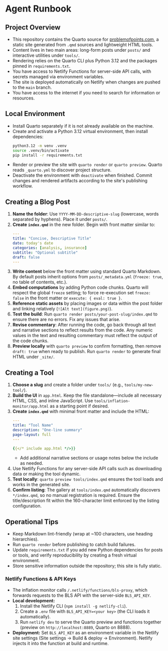 # Agent Runbook

## Project Overview
- This repository contains the Quarto source for [problemofpoints.com](https://www.problemofpoints.com), a static site generated from `.qmd` sources and lightweight HTML tools.
- Content lives in two main areas: long-form posts under `posts/` and interactive utilities under `tools/`.
- Rendering relies on the Quarto CLI plus Python 3.12 and the packages pinned in `requirements.txt`.
- You have access to Netlify Functions for server-side API calls, with secrets managed via environment variables.
- The site is deployed automatically on Netlify when changes are pushed to the `main` branch.
- You have access to the internet if you need to search for information or resources.

## Local Environment
- Install Quarto separately if it is not already available on the machine.
- Create and activate a Python 3.12 virtual environment, then install dependencies:
  ```bash
  python3.12 -m venv .venv
  source .venv/bin/activate
  pip install -r requirements.txt
  ```
- Render or preview the site with `quarto render` or `quarto preview`. Quarto reads `_quarto.yml` to discover project structure.
- Deactivate the environment with `deactivate` when finished. Commit changes and rendered artifacts according to the site's publishing workflow.

## Creating a Blog Post
1. **Name the folder**: Use `YYYY-MM-DD-descriptive-slug` (lowercase, words separated by hyphens). Place it under `posts/`.
2. **Create `index.qmd`** in the new folder. Begin with front matter similar to:
   ```yaml
   ---
   title: "Concise, Descriptive Title"
   date: today's date 
   categories: [analysis, insurance]
   subtitle: "Optional subtitle"
   draft: false
   ---
   ```
3. **Write content** below the front matter using standard Quarto Markdown. By default posts inherit options from `posts/_metadata.yml` (`freeze: true`, no table of contents, etc.).
4. **Embed computations** by adding Python code chunks. Quarto will respect the global `freeze` setting; to force re-execution set `freeze: false` in the front matter or `execute: { eval: true }`.
5. **Reference static assets** by placing images or data within the post folder and linking relatively (`![Alt text](figure.png)`).
6. **Test the build**: Run `quarto render posts/your-post-slug/index.qmd` to ensure there are no errors. Fix any issues that arise.
7. **Revise commentary**: After running the code, go back through all text and narrative sections to reflect results from the code. Any numeric values in the text and resulting commentary must reflect the output of the code chunks.
8. **Preview locally** with `quarto preview` to confirm formatting, then remove `draft: true` when ready to publish. Run `quarto render` to generate final HTML under `_site/`.

## Creating a Tool
1. **Choose a slug** and create a folder under `tools/` (e.g., `tools/my-new-tool/`).
2. **Build the UI** in `app.html`. Keep the file standalone—include all necessary HTML, CSS, and inline JavaScript. Use `tools/inflation-monitor/app.html` as a starting point if desired.
3. **Create `index.qmd`** with minimal front matter and include the HTML:
   ```yaml
   ---
   title: "Tool Name"
   description: "One-line summary"
   page-layout: full
   ---
   
   {{</* include app.html */>}}
   ```
   - Add additional narrative sections or usage notes below the include as needed.
4. Use Netlify Functions for any server-side API calls such as downloading data or making the tool dynamic. 
5. **Test locally**: `quarto preview tools/index.qmd` ensures the tool loads and works in the generated site.
6. **Confirm listing**: The gallery at `tools/index.qmd` automatically discovers `*/index.qmd`, so no manual registration is required. Ensure the title/description fit within the 160-character limit enforced by the listing configuration.

## Operational Tips
- Keep Markdown lint-friendly (wrap at ~100 characters, use heading hierarchies).
- Run `quarto render` before publishing to catch build failures.
- Update `requirements.txt` if you add new Python dependencies for posts or tools, and verify reproducibility by creating a fresh virtual environment.
- Store sensitive information outside the repository; this site is fully static.

### Netlify Functions & API Keys
- The inflation monitor calls `/.netlify/functions/bls-proxy`, which forwards requests to the BLS API with the server-side `BLS_API_KEY`.
- **Local development:**  
  1. Install the Netlify CLI (`npm install -g netlify-cli`).  
  2. Create a `.env` file with `BLS_API_KEY=<your key>` (the CLI loads it automatically).  
  3. Run `netlify dev` to serve the Quarto preview and functions together (preview on `http://localhost:8889`, Quarto on 8888).
- **Deployment:** Set `BLS_API_KEY` as an environment variable in the Netlify site settings (Site settings → Build & deploy → Environment). Netlify injects it into the function at build and runtime.
